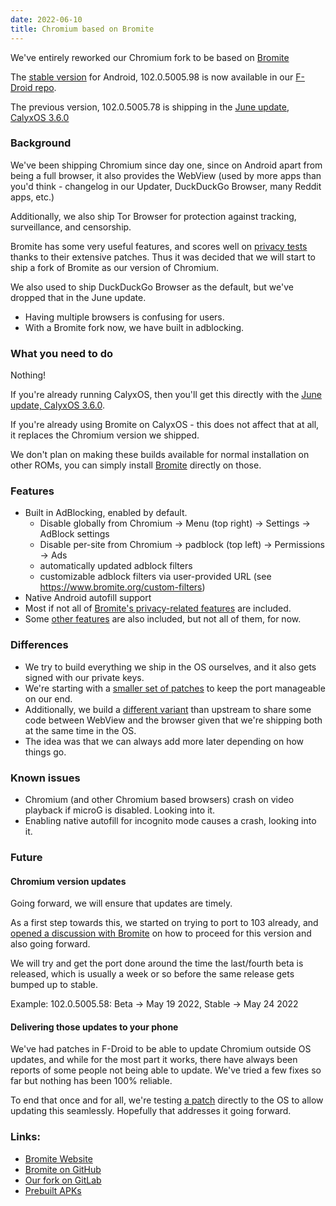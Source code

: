 ```yaml
---
date: 2022-06-10
title: Chromium based on Bromite
---
```


We've entirely reworked our Chromium fork to be based on [Bromite](https://bromite.org)

The [stable version](https://chromiumdash.appspot.com/releases?platform=Android) for Android, 102.0.5005.98 is now available in our [F-Droid repo](https://gitlab.com/CalyxOS/calyx-fdroid-repo).

The previous version, 102.0.5005.78 is shipping in the [June update, CalyxOS 3.6.0](https://calyxos.org/news/2022/06/08/june-update-pixels/)

### Background

We've been shipping Chromium since day one, since on Android apart from being a full browser, it also provides the WebView (used by more apps than you'd think - changelog in our Updater, DuckDuckGo Browser, many Reddit apps, etc.)

Additionally, we also ship Tor Browser for protection against tracking, surveillance, and censorship.

Bromite has some very useful features, and scores well on [privacy tests](https://privacytests.org/android.html) thanks to their extensive patches. Thus it was decided that we will start to ship a fork of Bromite as our version of Chromium.

We also used to ship DuckDuckGo Browser as the default, but we've dropped that in the June update.

* Having multiple browsers is confusing for users.
* With a Bromite fork now, we have built in adblocking.

### What you need to do

Nothing!

If you're already running CalyxOS, then you'll get this directly with the [June update, CalyxOS 3.6.0](https://calyxos.org/news/2022/06/08/june-update-pixels/).

If you're already using Bromite on CalyxOS - this does not affect that at all, it replaces the Chromium version we shipped.

We don't plan on making these builds available for normal installation on other ROMs, you can simply install [Bromite](https://bromite.org) directly on those.

### Features

* Built in AdBlocking, enabled by default.
  * Disable globally from Chromium -> Menu (top right) -> Settings -> AdBlock settings
  * Disable per-site from Chromium -> padblock (top left) -> Permissions -> Ads
  * automatically updated adblock filters
  * customizable adblock filters via user-provided URL (see https://www.bromite.org/custom-filters)
* Native Android autofill support
* Most if not all of [Bromite's privacy-related features](https://github.com/bromite/bromite#features) are included.
* Some [other features](https://github.com/bromite/bromite#features-not-related-to-privacy) are also included, but not all of them, for now.

### Differences
* We try to build everything we ship in the OS ourselves, and it also gets signed with our private keys.
* We're starting with a [smaller set of patches]() to keep the port manageable on our end.
* Additionally, we build a [different variant](https://chromium.googlesource.com/chromium/src.git/+/master/docs/android_native_libraries.md#Trichrome) than upstream to share some code between WebView and the browser given that we're shipping both at the same time in the OS.
* The idea was that we can always add more later depending on how things go.

### Known issues
* Chromium (and other Chromium based browsers) crash on video playback if microG is disabled. Looking into it.
* Enabling native autofill for incognito mode causes a crash, looking into it.

### Future

#### Chromium version updates
Going forward, we will ensure that updates are timely.

As a first step towards this, we started on trying to port to 103 already, and [opened a discussion with Bromite](https://github.com/bromite/bromite/pull/2102) on how to proceed for this version and also going forward.

We will try and get the port done around the time the last/fourth beta is released, which is usually a week or so before the same release gets bumped up to stable.

Example: 102.0.5005.58: Beta -> May 19 2022, Stable -> May 24 2022

#### Delivering those updates to your phone

We've had patches in F-Droid to be able to update Chromium outside OS updates, and while for the most part it works, there have always been reports of some people not being able to update. We've tried a few fixes so far but nothing has been 100% reliable.

To end that once and for all, we're testing [a patch](https://review.calyxos.org/c/CalyxOS/platform_frameworks_base/+/10230) directly to the OS to allow updating this seamlessly. Hopefully that addresses it going forward.

### Links:
* [Bromite Website](https://bromite.org)
* [Bromite on GitHub](https://github.com/bromite/bromite)
* [Our fork on GitLab](https://gitlab.com/CalyxOS/platform_external_calyx_chromium)
* [Prebuilt APKs](https://gitlab.com/CalyxOS/platform_prebuilts_calyx_chromium_arm64)
